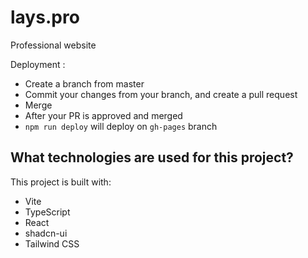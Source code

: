 # lays.pro
Professional website

Deployment :

- Create a branch from master
- Commit your changes from your branch, and create a pull request
- Merge
- After your PR is approved and merged
- `npm run deploy` will deploy on `gh-pages` branch

## What technologies are used for this project?

This project is built with:

- Vite
- TypeScript
- React
- shadcn-ui
- Tailwind CSS